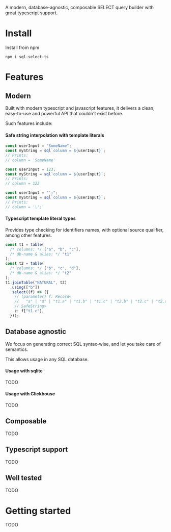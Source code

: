 A modern, database-agnostic, composable SELECT query builder with great typescript support.

# Install

Install from npm

```
npm i sql-select-ts
```

# Features

## Modern

Built with modern typescript and javascript features, it delivers a clean, easy-to-use and powerful API that couldn't exist before.

Such features include:

#### Safe string interpolation with template literals

```ts
const userInput = "SomeName";
const myString = sql`column = ${userInput}`;
// Prints:
// column = 'SomeName'

const userInput = 123;
const myString = sql`column = ${userInput}`;
// Prints:
// column = 123

const userInput = "';";
const myString = sql`column = ${userInput}`;
// Prints:
// column = '\';'
```

#### Typescript template literal types

Provides type checking for identifiers names, with optional source qualifier, among other features.

```ts
const t1 = table(
  /* columns: */ ["a", "b", "c"],
  /* db-name & alias: */ "t1"
);
const t2 = table(
  /* columns: */ ["b", "c", "d"],
  /* db-name & alias: */ "t2"
);
t1.joinTable("NATURAL", t2)
  .using(["b"])
  .select((f) => ({
    // (parameter) f: Record<
    //   "a" | "d" | "t1.a" | "t1.b" | "t1.c" | "t2.b" | "t2.c" | "t2.d",
    // SafeString>
    z: f["t1.c"],
  }));
```

## Database agnostic

We focus on generating correct SQL syntax-wise, and let you take care of semantics.

This allows usage in any SQL database.

#### Usage with sqlite

TODO

#### Usage with Clickhouse

TODO

## Composable

TODO

## Typescript support

TODO

## Well tested

TODO

# Getting started

TODO
